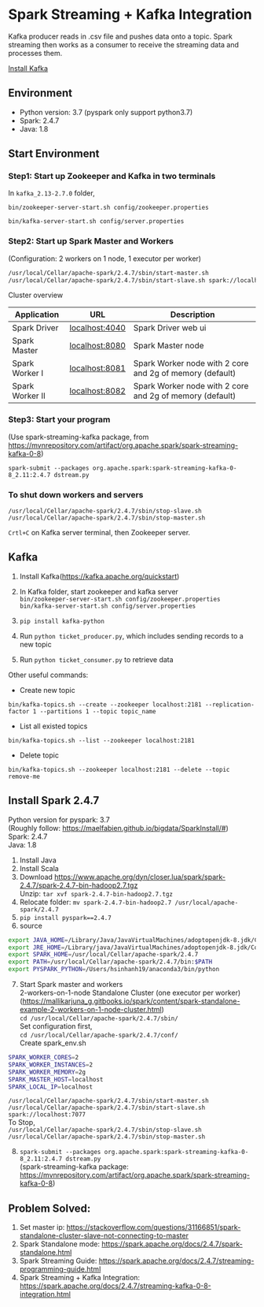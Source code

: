 # Spark Streaming + Kafka Integration
Kafka producer reads in .csv file and pushes data onto a topic. Spark streaming then works as a consumer to receive the streaming data and processes them.

[Install Kafka](#kafka)

## Environment
- Python version: 3.7 (pyspark only support python3.7)
- Spark: 2.4.7
- Java: 1.8

## Start Environment
### Step1: Start up Zookeeper and Kafka in two terminals
In `kafka_2.13-2.7.0` folder,

``bin/zookeeper-server-start.sh config/zookeeper.properties``

``bin/kafka-server-start.sh config/server.properties``

### Step2: Start up Spark Master and Workers
(Configuration: 2 workers on 1 node, 1 executor per worker)

```bash
/usr/local/Cellar/apache-spark/2.4.7/sbin/start-master.sh 
/usr/local/Cellar/apache-spark/2.4.7/sbin/start-slave.sh spark://localhost:7077
```

Cluster overview

| Application     | URL                                      | Description                                                |
| --------------- | ---------------------------------------- | ---------------------------------------------------------- |
| Spark Driver    | [localhost:4040](http://localhost:4040/) | Spark Driver web ui                                        |
| Spark Master    | [localhost:8080](http://localhost:8080/) | Spark Master node                                          |
| Spark Worker I  | [localhost:8081](http://localhost:8081/) | Spark Worker node with 2 core and 2g of memory (default) |
| Spark Worker II | [localhost:8082](http://localhost:8082/) | Spark Worker node with 2 core and 2g of memory (default) |

### Step3: Start your program
(Use spark-streaming-kafka package, from https://mvnrepository.com/artifact/org.apache.spark/spark-streaming-kafka-0-8)

```spark-submit --packages org.apache.spark:spark-streaming-kafka-0-8_2.11:2.4.7 dstream.py```

### To shut down workers and servers
```/usr/local/Cellar/apache-spark/2.4.7/sbin/stop-slave.sh```  
```/usr/local/Cellar/apache-spark/2.4.7/sbin/stop-master.sh```

```Crtl+C``` on Kafka server terminal, then Zookeeper server.


## Kafka
1. Install Kafka(https://kafka.apache.org/quickstart)
2. In Kafka folder, start zookeeper and kafka server  
```bin/zookeeper-server-start.sh config/zookeeper.properties```  
```bin/kafka-server-start.sh config/server.properties```

3. ```pip install kafka-python```
4. Run ```python ticket_producer.py```, which includes sending records to a new topic
5. Run ```python ticket_consumer.py``` to retrieve data


Other useful commands:
* Create new topic

```bin/kafka-topics.sh --create --zookeeper localhost:2181 --replication-factor 1 --partitions 1 --topic topic_name```
* List all existed topics

```bin/kafka-topics.sh --list --zookeeper localhost:2181```
* Delete topic

```bin/kafka-topics.sh --zookeeper localhost:2181 --delete --topic remove-me```


## Install Spark 2.4.7
Python version for pyspark: 3.7  
(Roughly follow: https://maelfabien.github.io/bigdata/SparkInstall/#)  
Spark: 2.4.7  
Java: 1.8  

1. Install Java
2. Install Scala
3. Download https://www.apache.org/dyn/closer.lua/spark/spark-2.4.7/spark-2.4.7-bin-hadoop2.7.tgz  
Unzip: ```tar xvf spark-2.4.7-bin-hadoop2.7.tgz```
4. Relocate folder: ```mv spark-2.4.7-bin-hadoop2.7 /usr/local/apache-spark/2.4.7```
5. ```pip install pyspark==2.4.7```
6. source  
```bash
export JAVA_HOME=/Library/Java/JavaVirtualMachines/adoptopenjdk-8.jdk/Contents/Home
export JRE_HOME=/Library/java/JavaVirtualMachines/adoptopenjdk-8.jdk/Contents/Home/jre/
export SPARK_HOME=/usr/local/Cellar/apache-spark/2.4.7
export PATH=/usr/local/Cellar/apache-spark/2.4.7/bin:$PATH
export PYSPARK_PYTHON=/Users/hsinhanh19/anaconda3/bin/python
```

7. Start Spark master and workers  
  2-workers-on-1-node Standalone Cluster (one executor per worker)  
  (https://mallikarjuna_g.gitbooks.io/spark/content/spark-standalone-example-2-workers-on-1-node-cluster.html)  
  ```cd /usr/local/Cellar/apache-spark/2.4.7/sbin/```  
  Set configuration first,  
  ```cd /usr/local/Cellar/apache-spark/2.4.7/conf/```  
  Create spark_env.sh  
  ```bash  
  SPARK_WORKER_CORES=2
  SPARK_WORKER_INSTANCES=2
  SPARK_WORKER_MEMORY=2g
  SPARK_MASTER_HOST=localhost
  SPARK_LOCAL_IP=localhost
  ```
  ```/usr/local/Cellar/apache-spark/2.4.7/sbin/start-master.sh```  
  ```/usr/local/Cellar/apache-spark/2.4.7/sbin/start-slave.sh spark://localhost:7077```   
  To Stop,  
  ```/usr/local/Cellar/apache-spark/2.4.7/sbin/stop-slave.sh```  
  ```/usr/local/Cellar/apache-spark/2.4.7/sbin/stop-master.sh``` 
  
8. ```spark-submit --packages org.apache.spark:spark-streaming-kafka-0-8_2.11:2.4.7 dstream.py```  
  (spark-streaming-kafka package: https://mvnrepository.com/artifact/org.apache.spark/spark-streaming-kafka-0-8)


## Problem Solved:
1. Set master ip: https://stackoverflow.com/questions/31166851/spark-standalone-cluster-slave-not-connecting-to-master  
2. Spark Standalone mode: https://spark.apache.org/docs/2.4.7/spark-standalone.html  
3. Spark Streaming Guide: https://spark.apache.org/docs/2.4.7/streaming-programming-guide.html  
4. Spark Streaming + Kafka Integration: https://spark.apache.org/docs/2.4.7/streaming-kafka-0-8-integration.html
